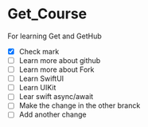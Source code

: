 # Get_Course
For learning Get and GetHub
- [x] Check mark
- [ ] Learn more about github
- [ ] Learn more about Fork
- [ ] Learn SwiftUI
- [ ] Learn UIKit
- [ ] Lear swift async/await
- [ ] Make the change in the other branck  
- [ ] Add another change
